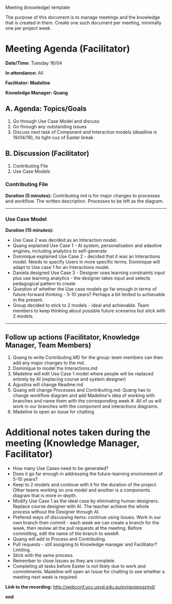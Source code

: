 Meeting (knowledge) template

The purpose of this document is to manage meetings and the knowledge that is created in them. Create one such document per meeting, minimally one per project week.

# Meeting Agenda (Facilitator)

**Date/Time:** Tuesday 16/04

**In attendance:** All

**Facilitator:** **Madeline**

**Knowledge Manager:** **Quang**

## A. Agenda: Topics/Goals
1. Go through Use Case Model and discuss 
2. Go through any outstanding issues
3. Discuss next task of Component and Interaction models (deadline is 19/04/19), its tight cuz of Easter break.

## B. Discussion (Facilitator)
1. Contributing File
2. Use Case Models

### Contributing File
**Duration (5 minutes):**
Contributing md is for major changes to processes and workflow. The written description.
Processes to be left as the diagram.

********

### Use Case Model
**Duration (15 minutes):**
- Use Case 2 was decided as an Interaction model.
- Quang explained Use Case 1 - AI system, personalisation and adaotive engines, including analytics to self-generate
- Dominique explained Use Case 2 - decided that it was an Interactions model. Needs to specify Users in more specific terms. Dominique will adapt to Use case 1 for an Interactions model.
- Daniela designed Use Case 3 - Designer uses learning constraints input plus use learning analytics - the designer takes input and selects pedagogical pattern to create
- Question of whether the Use case models go far enough in terms of future-forward thinking - 5-10 years? Perhaps a bit limited to achievable in the present.
- Group decided to stick to 2 models - ideal and achievable. Team members to keep thinking about possible future scenarios but stick with 2 models. 

********

## Follow up actions (Facilitator, Knowledge Manager, Team Members)
1. Quang to write Contributing.MD for the group: team members can then add any major changes to the md.
2. Dominique to model the Interactions.md
3. Madeline will edit Use Case 1 model where people will be replaced entirely by AI (replacing course and system designer)
4. Agustina will change Readme.md
5. Quang will change Processes and Contributing.md: Quang has to change workflow diagram and add Madeline's idea of working with branches and name them with the corresponding week #. All of us will work in our branches with the component and interactions diagrams.
6. Madeline to open an Issue for chatting

# Additional notes taken during the meeting (Knowledge Manager, Facilitator)
- How many Use Cases need to be generated? 
- Does it go far enough in addressing the future-learning environment of 5-10 years? 
- Keep to 2 models and continue with it for the duration of the project. Other teams working on one model and another is a components diagram that is more in-depth.
- Modify Use Case 1 as the ideal case by eliminating human designers. Replace course designer with AI. The teacher achieve the whole process without the Designer through AI.
- Prefered ways of discussing items: continue using Issues. Work in our own branch then commit - each week we can create a branch for the week, then review all the pull requests at the meeting. Before committing, edit the name of the branch to week#.
- Quang will add to Process and Contributing.
- Pull requests - still assigning to Knowledge manager and Facilitator? Limiting. 
- Stick with the same process.
- Remember to close Issues as they are complete.
- Completing all tasks before Easter is not likely due to work and commitments. Madeline will open an Issue for chatting to see whether a meeting next week is required.

**Link to the recording:**
http://webconf.ucc.usyd.edu.au/pojgoqpsgzmd/

**end**
